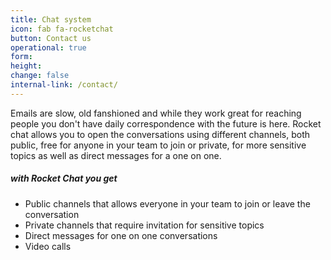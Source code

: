 ```yaml
---
title: Chat system
icon: fab fa-rocketchat
button: Contact us
operational: true
form:
height:
change: false
internal-link: /contact/
---
```


Emails are slow, old fanshioned and while they work great for reaching people you don't have daily correspondence with the future is here.
Rocket chat allows you to open the conversations using different channels, both public, free for anyone in your team to join or private, for more sensitive topics as well as direct messages for a one on one. <br>

##### with Rocket Chat you get
- Public channels that allows everyone in your team to join or leave the conversation
- Private channels that require invitation for sensitive topics
- Direct messages for one on one conversations
- Video calls